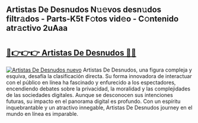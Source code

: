 ## Artistas De Desnudos N𝚞𝚎vos desn𝚞dos filtr𝚊dos - Parts-K5t F𝚘tos vid𝚎o - C𝚘ntenido atr𝚊ctivo 2uAaa

# <h2><a href="http://mb0mv14.tromn.icu/?c=Artistas+De+Desnudos">🔗👉👉👉 Artistas De Desnudos 🔗🔗</a></h2>

[![Artistas De Desnudos nuevo](https://i.imgur.com/pEAQMta.gif)](http://mb0mv14.tromn.icu/?c=Artistas+De+Desnudos)
Artistas De Desnudos, una figura compleja y esquiva, desafía la clasificación directa. Su forma innovadora de interactuar con el público en línea ha fascinado y enfurecido a los espectadores, encendiendo debates sobre la privacidad, la moralidad y las complejidades de las sociedades digitales. Aunque se desconocen sus intenciones futuras, su impacto en el panorama digital es profundo. Con un espíritu inquebrantable y un atractivo innegable, Artistas De Desnudos journey en el mundo en línea es imparable.
